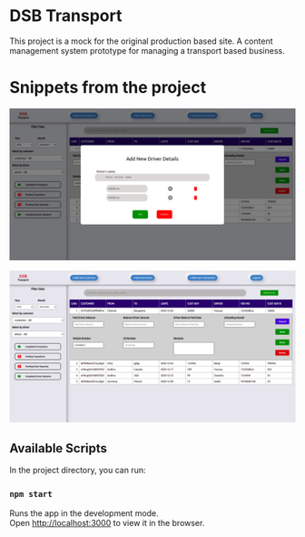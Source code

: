 # DSB Transport
This project is a mock for the original production based site. A content management system prototype for managing a transport based business.

# Snippets from the project
![image](src/images/112734757-bec94200-8f6d-11eb-99d5-95bf8fef68ba.png)

![image](src/images/jula.png)

## Available Scripts

In the project directory, you can run:

### `npm start`

Runs the app in the development mode.\
Open [http://localhost:3000](http://localhost:3000) to view it in the browser.
